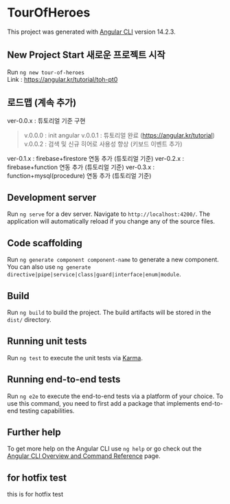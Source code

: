 # TourOfHeroes

This project was generated with [Angular CLI](https://github.com/angular/angular-cli) version 14.2.3.

## New Project Start 새로운 프로젝트 시작  

Run `ng new tour-of-heroes`  
Link : <https://angular.kr/tutorial/toh-pt0>  

## 로드맵 (계속 추가)

ver-0.0.x : 튜토리얼 기준 구현
 > v.0.0.0 : init angular
 > v.0.0.1 : 튜토리얼 완료 (<https://angular.kr/tutorial>)
 > v.0.0.2 : 검색 및 신규 히어로 사용성 향상 (키보드 이벤트 추가)

ver-0.1.x : firebase+firestore 연동 추가 (튜토리얼 기준)
ver-0.2.x : firebase+function 연동 추가 (튜토리얼 기준)
ver-0.3.x : function+mysql(procedure) 연동 추가 (튜토리얼 기준)

## Development server

Run `ng serve` for a dev server. Navigate to `http://localhost:4200/`. The application will automatically reload if you change any of the source files.

## Code scaffolding

Run `ng generate component component-name` to generate a new component. You can also use `ng generate directive|pipe|service|class|guard|interface|enum|module`.

## Build

Run `ng build` to build the project. The build artifacts will be stored in the `dist/` directory.

## Running unit tests

Run `ng test` to execute the unit tests via [Karma](https://karma-runner.github.io).

## Running end-to-end tests

Run `ng e2e` to execute the end-to-end tests via a platform of your choice. To use this command, you need to first add a package that implements end-to-end testing capabilities.

## Further help

To get more help on the Angular CLI use `ng help` or go check out the [Angular CLI Overview and Command Reference](https://angular.io/cli) page.

## for hotfix test

this is for hotfix test
